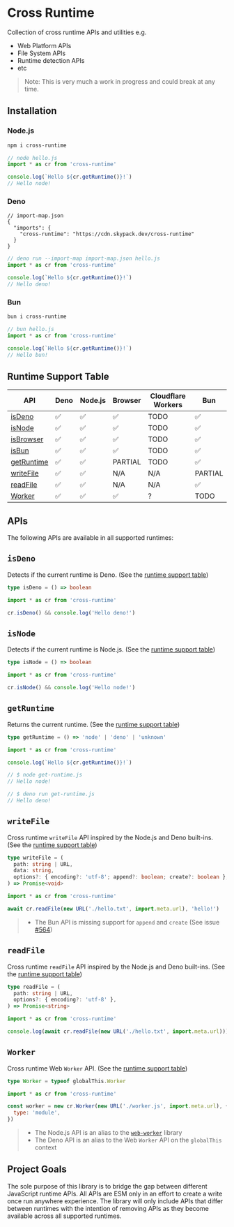 # Cross Runtime

Collection of cross runtime APIs and utilities e.g.

- Web Platform APIs
- File System APIs
- Runtime detection APIs
- etc

> Note: This is very much a work in progress and could break at any time.

## Installation

### Node.js

```sh
npm i cross-runtime
```

```js
// node hello.js
import * as cr from 'cross-runtime'

console.log(`Hello ${cr.getRuntime()}!`)
// Hello node!
```

### Deno

```jsonc
// import-map.json
{
  "imports": {
    "cross-runtime": "https://cdn.skypack.dev/cross-runtime"
  }
}
```

```js
// deno run --import-map import-map.json hello.js
import * as cr from 'cross-runtime'

console.log(`Hello ${cr.getRuntime()}!`)
// Hello deno!
```

### Bun

```sh
bun i cross-runtime
```

```js
// bun hello.js
import * as cr from 'cross-runtime'

console.log(`Hello ${cr.getRuntime()}!`)
// Hello bun!
```

## Runtime Support Table

| API                       | Deno | Node.js | Browser | Cloudflare Workers | Bun     |
| ------------------------- | ---- | ------- | ------- | ------------------ | ------- |
| [isDeno](#isdeno)         | ✅   | ✅      | ✅      | TODO               | ✅      |
| [isNode](#isnode)         | ✅   | ✅      | ✅      | TODO               | ✅      |
| [isBrowser](#isbrowser)   | ✅   | ✅      | ✅      | TODO               | ✅      |
| [isBun](#isbun)           | ✅   | ✅      | ✅      | TODO               | ✅      |
| [getRuntime](#getruntime) | ✅   | ✅      | PARTIAL | TODO               | ✅      |
| [writeFile](#writefile)   | ✅   | ✅      | N/A     | N/A                | PARTIAL |
| [readFile](#readfile)     | ✅   | ✅      | N/A     | N/A                | ✅      |
| [Worker](#worker)         | ✅   | ✅      | ✅      | ?                  | TODO    |

## APIs

The following APIs are available in all supported runtimes:

## `isDeno`

Detects if the current runtime is Deno. (See the
[runtime support table](#runtime-support-table))

```ts
type isDeno = () => boolean
```

```ts
import * as cr from 'cross-runtime'

cr.isDeno() && console.log('Hello deno!')
```

## `isNode`

Detects if the current runtime is Node.js. (See the
[runtime support table](#runtime-support-table))

```ts
type isNode = () => boolean
```

```ts
import * as cr from 'cross-runtime'

cr.isNode() && console.log('Hello node!')
```

## `getRuntime`

Returns the current runtime. (See the
[runtime support table](#runtime-support-table))

```ts
type getRuntime = () => 'node' | 'deno' | 'unknown'
```

```js
import * as cr from 'cross-runtime'

console.log(`Hello ${cr.getRuntime()}!`)

// $ node get-runtime.js
// Hello node!

// $ deno run get-runtime.js
// Hello deno!
```

## `writeFile`

Cross runtime `writeFile` API inspired by the Node.js and Deno built-ins. (See
the [runtime support table](#runtime-support-table))

```ts
type writeFile = (
  path: string | URL,
  data: string,
  options?: { encoding?: 'utf-8'; append?: boolean; create?: boolean },
) => Promise<void>
```

```js
import * as cr from 'cross-runtime'

await cr.readFile(new URL('./hello.txt', import.meta.url), 'hello!')
```

> - The Bun API is missing support for `append` and `create` (See issue
>   [#564](https://github.com/oven-sh/bun/issues/564))

## `readFile`

Cross runtime `readFile` API inspired by the Node.js and Deno built-ins. (See
the [runtime support table](#runtime-support-table))

```ts
type readFile = (
  path: string | URL,
  options?: { encoding?: 'utf-8' },
) => Promise<string>
```

```js
import * as cr from 'cross-runtime'

console.log(await cr.readFile(new URL('./hello.txt', import.meta.url)))
```

## `Worker`

Cross runtime Web `Worker` API. (See the
[runtime support table](#runtime-support-table))

```ts
type Worker = typeof globalThis.Worker
```

```js
import * as cr from 'cross-runtime'

const worker = new cr.Worker(new URL('./worker.js', import.meta.url), {
  type: 'module',
})
```

> - The Node.js API is an alias to the
>   [`web-worker`](https://www.npmjs.com/package/web-worker) library
> - The Deno API is an alias to the Web `Worker` API on the `globalThis` context

## Project Goals

The sole purpose of this library is to bridge the gap between different
JavaScript runtime APIs. All APIs are ESM only in an effort to create a write
once run anywhere experience. The library will only include APIs that differ
between runtimes with the intention of removing APIs as they become available
across all supported runtimes.
